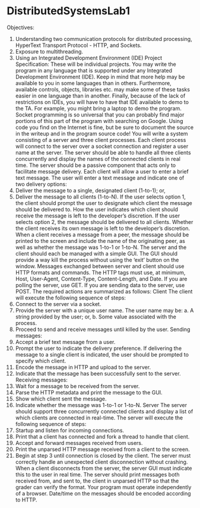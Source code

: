 # DistributedSystemsLab1
Objectives:
  1. Understanding two communication protocols for distributed processing, HyperText Transport Protocol - HTTP, and Sockets.
  2. Exposure to multithreading.
  3. Using an Integrated Development Environment (IDE)
  Project Specification:
These will be individual projects. You may write the program in any language that is supported under any Integrated Development Environment (IDE). Keep in mind that more help may be available to you in some languages than in others. Furthermore, available controls, objects, libraries etc. may make some of these tasks easier in one language than in another. Finally, because of the lack of restrictions on IDEs, you will have to have that IDE available to demo to the TA. For example, you might bring a laptop to demo the program. Socket programming is so universal that you can probably find major portions of this part of the program with searching on Google. Using code you find on the Internet is fine, but be sure to document the source in the writeup and in the program source code!
You will write a system consisting of a server and three client processes. Each client process will connect to the server over a socket connection and register a user name at the server. The server should be able to handle all three clients concurrently and display the names of the connected clients in real time. The server should be a passive component that acts only to facilitate message delivery.
Each client will allow a user to enter a brief text message. The user will enter a text message and indicate one of two delivery options:
1. Deliver the message to a single, designated client (1-to-1); or,
2. Deliver the message to all clients (1-to-N).
If the user selects option 1, the client should prompt the user to designate which client the message should be delivered to. How the user indicates which client should receive the message is left to the developer’s discretion.
If the user selects option 2, the message should be delivered to all clients. Whether the client receives its own message is left to the developer’s discretion.
When a client receives a message from a peer, the message should be printed to the screen and include the name of the originating peer, as well as whether the message was 1-to-1 or 1-to-N.
The server and the client should each be managed with a simple GUI. The GUI should provide a way kill the process without using the ‘exit’ button on the window. Messages exchanged between server and client should use HTTP formats and commands.
The HTTP tags must use, at minimum, Host, User-Agent, Content-Type, Content-Length, and Date. If you are polling the server, use GET. If you are sending data to the server, use POST.
The required actions are summarized as follows:
Client
The client will execute the following sequence of steps:
1. Connect to the server via a socket.
2. Provide the server with a unique user name. The user name may be:
a. A string provided by the user; or,
b. Some value associated with the process.
3. Proceed to send and receive messages until killed by the user.
Sending messages:
1. Accept a brief text message from a user.
2. Prompt the user to indicate the delivery preference. If delivering the message to a single client is indicated, the user should be prompted to specify which client.
3. Encode the message in HTTP and upload to the server.
4. Indicate that the message has been successfully sent to the server.
Receiving messages:
1. Wait for a message to be received from the server.
2. Parse the HTTP metadata and print the message to the GUI.
3. Show which client sent the message.
4. Indicate whether the message was 1-to-1 or 1-to-N.
Server
The server should support three concurrently connected clients and display a list of which clients are connected in real-time. The server will execute the following sequence of steps:
1. Startup and listen for incoming connections.
2. Print that a client has connected and fork a thread to handle that client.
3. Accept and forward messages received from users.
4. Print the unparsed HTTP message received from a client to the screen.
5. Begin at step 3 until connection is closed by the client.
The server must correctly handle an unexpected client disconnection without crashing. When a client disconnects from the server, the server GUI must indicate this to the user in real time. The server should print messages both received from, and sent to, the client in unparsed HTTP so that the grader can verify the format.
Your program must operate independently of a browser. Date/time on the messages should be encoded according to HTTP.
